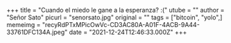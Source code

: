 +++
title = "Cuando el miedo le gane a la esperanza? :("
utube = ""
author = "Señor Sato"
picurl = "senorsato.jpg"
original = ""
tags = ["bitcoin", "yolo",]
memeimg = "recyRdPTxMPicOwVc-CD3AC80A-A01F-4ACB-9A44-33761DFC134A.jpeg"
date = "2021-12-24T12:46:33.000Z"
+++